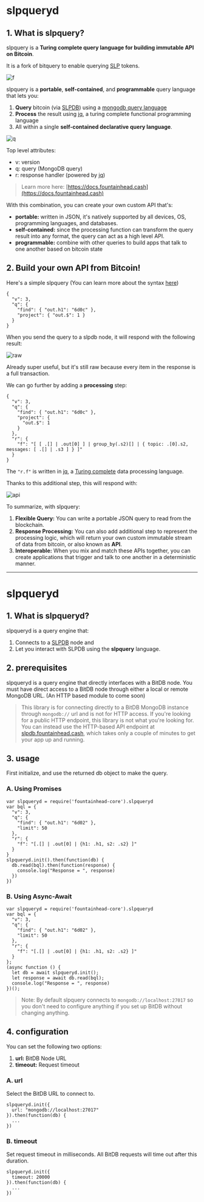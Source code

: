 # slpqueryd

## 1. What is slpquery?

slpquery is a **Turing complete query language for building immutable API on Bitcoin**.

It is a fork of bitquery to enable querying [SLP](https://simpleledger.cash) tokens. 

![f](./img/f.png)

slpquery is a **portable**, **self-contained**, and **programmable** query language that lets you:

1. **Query** bitcoin (via [SLPDB](https://slpdb.fountainhead.cash)) using a [mongodb query language](https://docs.mongodb.com/manual/tutorial/query-documents/)
2. **Process** the result using [jq](https://en.wikipedia.org/wiki/Jq_(programming_language)), a turing complete functional programming language
3. All within a single **self-contained declarative query language**.

![q](./img/q.png)

Top level attributes:

- v: version
- q: query (MongoDB query)
- r: response handler (powered by [jq](https://stedolan.github.io/jq/))

> Learn more here: [https://docs.fountainhead.cash](https://docs.fountainhead.cash)

With this combination, you can create your own custom API that's:

- **portable:** written in JSON, it's natively supported by all devices, OS, programming languages, and databases.
- **self-contained:** since the processing function can transform the query result into any format, the query can act as a high level API.
- **programmable:** combine with other queries to build apps that talk to one another based on bitcoin state

## 2. Build your own API from Bitcoin!

Here's a simple slpquery (You can learn more about the syntax [here](https://docs.fountainhead.cash/query))

```
{
  "v": 3,
  "q": {
    "find": { "out.h1": "6d0c" },
    "project": { "out.$": 1 }
  }
}
```

When you send the query to a slpdb node, it will respond with the following result:

![raw](./img/raw.png)

Already super useful, but it's still raw because every item in the response is a full transaction.

We can go further by adding a **processing** step:


```
{
  "v": 3,
  "q": {
    "find": { "out.h1": "6d0c" },
    "project": {
      "out.$": 1
    }
  },
  "r": {
    "f": "[ [ .[] | .out[0] ] | group_by(.s2)[] | { topic: .[0].s2, messages: [ .[] | .s3 ] } ]"
  }
}
```

The `"r.f"` is written in [jq](https://stedolan.github.io/jq/), a [Turing complete](https://github.com/MakeNowJust/bf.jq) data processing language.

Thanks to this additional step, this will respond with:

![api](./img/api.png)

To summarize, with slpquery:

1. **Flexible Query:** You can write a portable JSON query to read from the blockchain.
2. **Response Processing:** You can also add additional step to represent the processing logic, which will return your own custom immutable stream of data from bitcoin, or also known as **API**.
2. **Interoperable:** When you mix and match these APIs together, you can create applications that trigger and talk to one another in a deterministic manner.

---

# slpqueryd

## 1. What is slpqueryd?

slpqueryd is a query engine that:

1. Connects to a [SLPDB](https://slpdb.fountainhead.cash) node and
2. Let you interact with SLPDB using the **slpquery** language.


## 2. prerequisites

slpqueryd is a query engine that directly interfaces with a BitDB node. You must have direct access to a BitDB node through either a local or remote MongoDB URL. (An HTTP based module to come soon)

> This library is for connecting directly to a BitDB MongoDB instance through `mongodb://` url and is not for HTTP access. If you're looking for a public HTTP endpoint, this library is not what you're looking for. You can instead use the HTTP-based API endpoint at [slpdb.fountainhead.cash](https://slpdb.fountainhead.cash), which takes only a couple of minutes to get your app up and running.

## 3. usage

First initialize, and use the returned db object to make the query. 

### A. Using Promises


```
var slpqueryd = require('fountainhead-core').slpqueryd
var bql = {
  "v": 3,
  "q": {
    "find": { "out.h1": "6d02" },
    "limit": 50
  },
  "r": {
    "f": "[.[] | .out[0] | {h1: .h1, s2: .s2} ]"
  }
}
slpqueryd.init().then(function(db) {
  db.read(bql).then(function(response) {
    console.log("Response = ", response)
  })
})
```

### B. Using Async-Await

```
var slpqueryd = require('fountainhead-core').slpqueryd
var bql = {
  "v": 3,
  "q": {
    "find": { "out.h1": "6d02" },
    "limit": 50
  },
  "r": {
    "f": "[.[] | .out[0] | {h1: .h1, s2: .s2} ]"
  }
};
(async function () {
  let db = await slpqueryd.init();
  let response = await db.read(bql);
  console.log("Response = ", response)
})();
```

> Note: By default slpquery connects to `mongodb://localhost:27017` so you don't need to configure anything if you set up BitDB without changing anything.


## 4. configuration

You can set the following two options:

1. **url:** BitDB Node URL
2. **timeout:** Request timeout

### A. url

Select the BitDB URL to connect to. 

```
slpqueryd.init({
  url: "mongodb://localhost:27017"
}).then(function(db) {
  ...
})
```

### B. timeout

Set request timeout in milliseconds. All BitDB requests will time out after this duration.

```
slpqueryd.init({
  timeout: 20000
}).then(function(db) {
  ...
})
```
